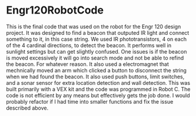 # Engr120RobotCode

This is the final code that was used on the robot for the Engr 120 design project.  It was designed to find a beacon that outputed IR light and connect something to it, in this case string.  We used IR phototransistors, 4 on each of the 4 cardinal directions, to detect the beacon.  It performs well in sunlight settings but can get slightly confused.  One issues is if the beacon is moved excessively it will go into search mode and not be able to refind the beacon.  For whatever reason.  It also used a electromagnet that mechnically moved an arm which clicked a button to disconnect the string when we had found the beacon.  It also used push buttons, limit switches, and a sonar sensor for extra location detection and wall detection.  This was built primarily with a VEX kit and the code was programmed in Robot C.  The code is not efficient by any means but effectively gets the job done.  I would probably refactor if I had time into smaller functions and fix the issue described above.

